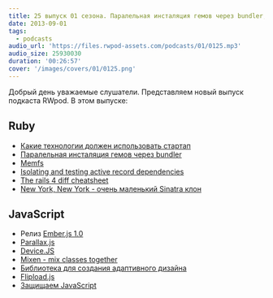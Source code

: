 ```yaml
---
title: 25 выпуск 01 сезона. Паралельная инсталяция гемов через bundler, Memfs, Ember.js 1.0, Flipload.js и прочее
date: 2013-09-01
tags:
  - podcasts
audio_url: 'https://files.rwpod-assets.com/podcasts/01/0125.mp3'
audio_size: 25930030
duration: '00:26:57'
cover: '/images/covers/01/0125.png'
---
```


Добрый день уважаемые слушатели. Представляем новый выпуск подкаста RWpod. В этом выпуске:

## Ruby

- [Какие технологии должен использовать стартап](http://matt.aimonetti.net/posts/2013/08/27/what-technology-should-my-startup-use/)
- [Паралельная инсталяция гемов через bundler](http://robots.thoughtbot.com/post/59584648154/parallel-gem-installing-using-bundler)
- [Memfs](https://github.com/simonc/memfs)
- [Isolating and testing active record dependencies](http://www.foraker.com/isolating-and-testing-active-record-dependencies/)
- [The rails 4 diff cheatsheet](http://owningrails.com/rails-4-diff-cheatsheet)
- [New York, New York - очень маленький Sinatra клон](http://alisnic.github.io/nyny/)

## JavaScript

- Релиз [Ember.js 1.0](http://emberjs.com/blog/2013/08/31/ember-1-0-released.html)
- [Parallax.js](http://wagerfield.github.io/parallax/)
- [Device.JS](http://matthewhudson.me/projects/device.js/)
- [Mixen - mix classes together](http://dev.hubspot.com/blog/announcing-mixen)
- [Библиотека для создания адаптивного дизайна](http://intentionjs.com/)
- [Flipload.js](http://pazguille.github.io/flipload/)
- [Защищаем JavaScript](http://www.defensivejs.com/)
